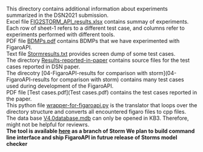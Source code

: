 This directory contains additional information about experiments summarized in the DSN2021 submission.\
Excel file [FIG2STORM_API_results.xlsx](FIG2STORM_API_results.xlsx) contains summay of experiments. Each row of sheet-1 refers to a different test case, and columns refer to experiments performed with different tools.\
PDF file [BDMPs.pdf](BDMPs.pdf) contains BDMPs that we have experimented with FigaroAPI.\
Text file [Stormresults.txt](Stormresults.txt) provides screen dump of some test cases.\
The directory [Results-reported-in-paper](Results-reported-in-paper) contains source files for the test cases reported in DSN paper.\
The direcotry [04-FigaroAPI-results for comparison with storm](04-FigaroAPI-results for comparison with storm) contains many test cases used during development of the FigaroAPI.\
PDF file [Test cases.pdf](Test cases.pdf) contains the test cases reported in the paper.\
This python file [wrapper-for-figaroapi.py](wrapper-for-figaroapi.py) is the translator that loops over the directory structure and converts all encountered figaro files to cpp files.\
The data base [V4.0database.mdb](V4.0database.mdb) can only be opened in KB3. Therefore, might not be helpful for reviewrs.\
**The tool is available [here](https://github.com/moves-rwth/storm/tree/FigaroAPI) as a branch of Storm We plan to build command line interface and ship FigaroAPI in futrue release of Storms model checker**
